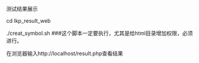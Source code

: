 测试结果展示

cd lkp_result_web

./creat_symbol.sh ###这个脚本一定要执行，尤其是给html目录增加权限，必须进行。

在浏览器输入http://localhost/result.php查看结果
